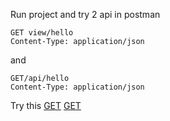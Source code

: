 Run project and try 2 api in postman
```
GET view/hello
Content-Type: application/json
```

and

```
GET/api/hello
Content-Type: application/json
```

Try this 
[GET](http://localhost:8090/view/hello)
[GET](http://localhost:8090/api/hello)
